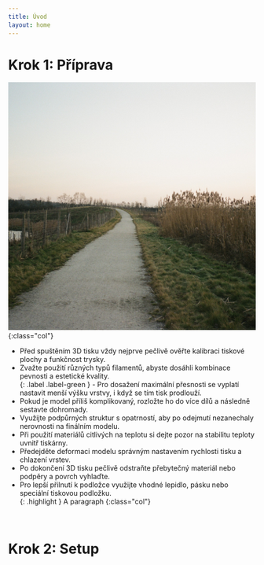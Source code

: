 ```yaml
---
title: Úvod
layout: home
---
```

# **Krok 1:** Příprava
![alt](000518670034.jpg){:class="col"}
- Před spuštěním 3D tisku vždy nejprve pečlivě ověřte kalibraci tiskové plochy a funkčnost trysky.  
- Zvažte použití různých typů filamentů, abyste dosáhli kombinace pevnosti a estetické kvality.  
{: .label .label-green } - Pro dosažení maximální přesnosti se vyplatí nastavit menší výšku vrstvy, i když se tím tisk prodlouží.  
- Pokud je model příliš komplikovaný, rozložte ho do více dílů a následně sestavte dohromady.
- Využijte podpůrných struktur s opatrností, aby po odejmutí nezanechaly nerovnosti na finálním modelu.  
- Při použití materiálů citlivých na teplotu si dejte pozor na stabilitu teploty uvnitř tiskárny.  
- Předejděte deformaci modelu správným nastavením rychlosti tisku a chlazení vrstev.  
- Po dokončení 3D tisku pečlivě odstraňte přebytečný materiál nebo podpěry a povrch vyhlaďte.  
- Pro lepší přilnutí k podložce využijte vhodné lepidlo, pásku nebo speciální tiskovou podložku.  
{: .highlight }
A paragraph
{:class="col"}
<br style="clear: left;" />

# **Krok 2:** Setup
